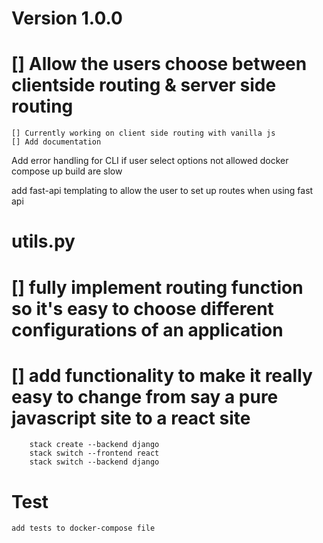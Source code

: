 
# Version 1.0.0


# [] Allow the users choose between clientside routing & server side routing 
    [] Currently working on client side routing with vanilla js 
    [] Add documentation


Add error handling for CLI if user select options not allowed 
docker compose up build are slow
 

add fast-api templating to allow the user to set up routes when using fast api


# utils.py 
# [] fully implement routing function so it's easy to choose different configurations of an application 
# [] add functionality to make it really easy to change from say a pure javascript site to a react site 
        stack create --backend django
        stack switch --frontend react
        stack switch --backend django



# Test
    add tests to docker-compose file 


